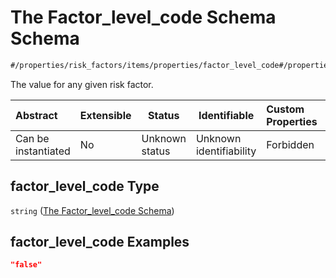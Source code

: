 # The Factor_level_code Schema Schema

```txt
#/properties/risk_factors/items/properties/factor_level_code#/properties/risk_factors/items/properties/factor_level_code
```

The value for any given risk factor.


| Abstract            | Extensible | Status         | Identifiable            | Custom Properties | Additional Properties | Access Restrictions | Defined In                                                                                          |
| :------------------ | ---------- | -------------- | ----------------------- | :---------------- | --------------------- | ------------------- | --------------------------------------------------------------------------------------------------- |
| Can be instantiated | No         | Unknown status | Unknown identifiability | Forbidden         | Allowed               | none                | [policy_transaction.schema.json\*](../../out/policy_transaction.schema.json "open original schema") |

## factor_level_code Type

`string` ([The Factor_level_code Schema](policy_transaction-properties-the-risk_factors-schema-the-risk-factors-schema-properties-the-factor_level_code-schema.md))

## factor_level_code Examples

```json
"false"
```

